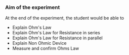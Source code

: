 ### Aim of the experiment

At the end of the experiment, the student would be able to
- Explain Ohm's Law
- Explain Ohm's Law for Resistance in series
- Explain Ohm's Law for Resistance in parallel
- Explain Non Ohmic Device
- Measure and confirm Ohms Law